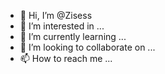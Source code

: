 - 👋 Hi, I’m @Zisess
- 👀 I’m interested in ...
- 🌱 I’m currently learning ...
- 💞️ I’m looking to collaborate on ...
- 📫 How to reach me ...

<!---
Zisess/Zisess is a ✨ special ✨ repository because its `README.md` (this file) appears on your GitHub profile.
You can click the Preview link to take a look at your changes.
--->

